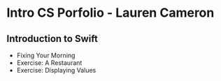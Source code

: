 # Intro CS Porfolio - Lauren Cameron

## Introduction to Swift
* Fixing Your Morning
* Exercise: A Restaurant
* Exercise: Displaying Values
